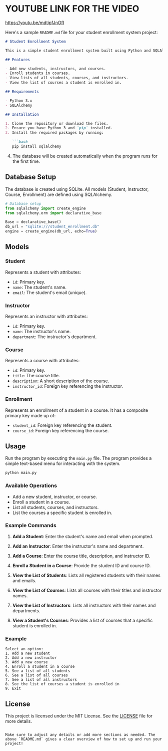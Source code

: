 # YOUTUBE LINK FOR THE VIDEO
https://youtu.be/mdtipfJnOfI

Here's a sample `README.md` file for your student enrollment system project:

```markdown
# Student Enrollment System

This is a simple student enrollment system built using Python and SQLAlchemy. The system allows you to manage students, instructors, courses, and enrollments in an SQLite database.

## Features

- Add new students, instructors, and courses.
- Enroll students in courses.
- View lists of all students, courses, and instructors.
- View the list of courses a student is enrolled in.

## Requirements

- Python 3.x
- SQLAlchemy

## Installation

1. Clone the repository or download the files.
2. Ensure you have Python 3 and `pip` installed.
3. Install the required packages by running:

   ```bash
   pip install sqlalchemy
   ```

4. The database will be created automatically when the program runs for the first time.

## Database Setup

The database is created using SQLite. All models (Student, Instructor, Course, Enrollment) are defined using SQLAlchemy.

```python
# Database setup
from sqlalchemy import create_engine
from sqlalchemy.orm import declarative_base

Base = declarative_base()
db_url = "sqlite:///student_enrollment.db"
engine = create_engine(db_url, echo=True)
```

## Models

### Student
Represents a student with attributes:
- `id`: Primary key.
- `name`: The student's name.
- `email`: The student's email (unique).

### Instructor
Represents an instructor with attributes:
- `id`: Primary key.
- `name`: The instructor's name.
- `department`: The instructor's department.

### Course
Represents a course with attributes:
- `id`: Primary key.
- `title`: The course title.
- `description`: A short description of the course.
- `instructor_id`: Foreign key referencing the instructor.

### Enrollment
Represents an enrollment of a student in a course. It has a composite primary key made up of:
- `student_id`: Foreign key referencing the student.
- `course_id`: Foreign key referencing the course.

## Usage

Run the program by executing the `main.py` file. The program provides a simple text-based menu for interacting with the system.

```bash
python main.py
```

### Available Operations

- Add a new student, instructor, or course.
- Enroll a student in a course.
- List all students, courses, and instructors.
- List the courses a specific student is enrolled in.

### Example Commands

1. **Add a Student**:
   Enter the student's name and email when prompted.

2. **Add an Instructor**:
   Enter the instructor's name and department.

3. **Add a Course**:
   Enter the course title, description, and instructor ID.

4. **Enroll a Student in a Course**:
   Provide the student ID and course ID.

5. **View the List of Students**:
   Lists all registered students with their names and emails.

6. **View the List of Courses**:
   Lists all courses with their titles and instructor names.

7. **View the List of Instructors**:
   Lists all instructors with their names and departments.

8. **View a Student's Courses**:
   Provides a list of courses that a specific student is enrolled in.

### Example

```
Select an option:
1. Add a new student
2. Add a new instructor
3. Add a new course
4. Enroll a student in a course
5. See a list of all students
6. See a list of all courses
7. See a list of all instructors
8. See the list of courses a student is enrolled in
9. Exit
```

## License

This project is licensed under the MIT License. See the [LICENSE](LICENSE) file for more details.
```

Make sure to adjust any details or add more sections as needed. The above `README.md` gives a clear overview of how to set up and run your project!